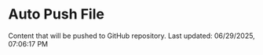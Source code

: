 # Auto Push File

Content that will be pushed to GitHub repository.
Last updated: 06/29/2025, 07:06:17 PM